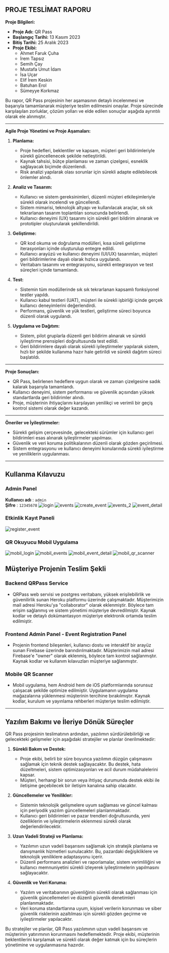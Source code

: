 ## PROJE TESLİMAT RAPORU

**Proje Bilgileri:**
- **Proje Adı:** QR Pass
- **Başlangıç Tarihi:** 13 Kasım 2023
- **Bitiş Tarihi:** 25 Aralık 2023
- **Proje Ekibi:**
  - Ahmet Faruk Çuha
  - İrem Tapsız
  - Semih Çay
  - Mustafa Umut İdam
  - İsa Uçar
  - Elif İrem Keskin
  - Batuhan Erol
  - Sümeyye Korkmaz

Bu rapor, QR Pass projesinin her aşamasının detaylı incelenmesi ve başarıyla tamamlanarak müşteriye teslim edilmesini onaylar. Proje sürecinde karşılaşılan zorluklar, çözüm yolları ve elde edilen sonuçlar aşağıda ayrıntılı olarak ele alınmıştır.

---

**Agile Proje Yönetimi ve Proje Aşamaları:**

1. **Planlama:**
   - Proje hedefleri, beklentiler ve kapsam, müşteri geri bildirimleriyle sürekli güncellenecek şekilde netleştirildi.
   - Kaynak tahsisi, bütçe planlaması ve zaman çizelgesi, esneklik sağlayacak biçimde düzenlendi.
   - Risk analizi yapılarak olası sorunlar için sürekli adapte edilebilecek önlemler alındı.

2. **Analiz ve Tasarım:**
   - Kullanıcı ve sistem gereksinimleri, düzenli müşteri etkileşimleriyle sürekli olarak incelendi ve güncellendi.
   - Sistem mimarisi, teknolojik altyapı ve kullanılacak araçlar, sık sık tekrarlanan tasarım toplantıları sonucunda belirlendi.
   - Kullanıcı deneyimi (UX) tasarımı için sürekli geri bildirim alınarak ve prototipler oluşturularak şekillendirildi.

3. **Geliştirme:**
   - QR kod okuma ve doğrulama modülleri, kısa süreli geliştirme iterasyonları içinde oluşturulup entegre edildi.
   - Kullanıcı arayüzü ve kullanıcı deneyimi (UI/UX) tasarımları, müşteri geri bildirimlerine dayalı olarak hızlıca uygulandı.
   - Veritabanı tasarımı ve entegrasyonu, sürekli entegrasyon ve test süreçleri içinde tamamlandı.

4. **Test:**
   - Sistemin tüm modüllerinde sık sık tekrarlanan kapsamlı fonksiyonel testler yapıldı.
   - Kullanıcı kabul testleri (UAT), müşteri ile sürekli işbirliği içinde gerçek kullanıcı deneyimlerini değerlendirdi.
   - Performans, güvenlik ve yük testleri, geliştirme süreci boyunca düzenli olarak uygulandı.

5. **Uygulama ve Dağıtım:**
   - Sistem, pilot gruplarla düzenli geri bildirim alınarak ve sürekli iyileştirme prensipleri doğrultusunda test edildi.
   - Geri bildirimlere dayalı olarak sürekli iyileştirmeler yapılarak sistem, hızlı bir şekilde kullanıma hazır hale getirildi ve sürekli dağıtım süreci başlatıldı.

---

**Proje Sonuçları:**
- QR Pass, belirlenen hedeflere uygun olarak ve zaman çizelgesine sadık kalarak başarıyla tamamlandı.
- Kullanıcı deneyimi, sistem performansı ve güvenlik açısından yüksek standartlarda geri bildirimler alındı.
- Proje, müşterinin ihtiyaçlarını karşılayan yenilikçi ve verimli bir geçiş kontrol sistemi olarak değer kazandı.

---

**Öneriler ve İyileştirmeler:**
- Sürekli gelişim çerçevesinde, gelecekteki sürümler için kullanıcı geri bildirimleri esas alınarak iyileştirmeler yapılması.
- Güvenlik ve veri koruma politikalarının düzenli olarak gözden geçirilmesi.
- Sistem entegrasyonu ve kullanıcı deneyimi konularında sürekli iyileştirme ve yeniliklerin uygulanması.

---

## Kullanma Kılavuzu
### Admin Panel
**Kullanıcı adı** : `admin` <br>
**Şifre** : `12345678`
![login](./images/login.png)
![events](./images/events.png)
![create_event](./images/create_event.png)
![events_2](./images/events_2.png)
![event_detail](./images/event_detail.png)
### Etkinlik Kayıt Paneli
![register_event](./images/register_event.png)
### QR Okuyucu Mobil Uygulama
![mobil_login](./images/mobil_login.png)
![mobil_events](./images/mobil_events.png)
![mobil_event_detail](./images/mobil_event_detail.png)
![mobil_qr_scanner](./images/mobil_qr_scanner.png)

## Müşteriye Projenin Teslim Şekli

### Backend QRPass Service
- QRPass web servisi ve postgres veritabanı, yüksek erişilebilirlik ve güvenilirlik sunan Heroku platformu üzerinde çalışmaktadır. Müşterimizin mail adresi Heroku'ya "collaborator" olarak eklenmiştir. Böylece tam erişim sağlanmış ve sistem yönetimi müşteriye devredilmiştir. Kaynak kodlar ve detaylı dokümantasyon müşteriye elektronik ortamda teslim edilmiştir.

### Frontend Admin Panel - Event Registration Panel
- Projenin frontend bileşenleri, kullanıcı dostu ve interaktif bir arayüz sunan Firebase üzerinde barındırılmaktadır. Müşterimizin mail adresi Firebase'e "owner" olarak eklenmiş, böylece tam kontrol sağlanmıştır. Kaynak kodlar ve kullanım kılavuzları müşteriye sağlanmıştır.

### Mobile QR Scanner
- Mobil uygulama, hem Android hem de iOS platformlarında sorunsuz çalışacak şekilde optimize edilmiştir. Uygulamanın uygulama mağazalarına yüklenmesi müşterinin tercihine bırakılmıştır. Kaynak kodlar, kurulum ve yayınlama rehberleri müşteriye teslim edilmiştir.

---

## Yazılım Bakımı ve İleriye Dönük Süreçler

QR Pass projesinin teslimatının ardından, yazılımın sürdürülebilirliği ve gelecekteki gelişmeler için aşağıdaki stratejiler ve planlar önerilmektedir:

1. **Sürekli Bakım ve Destek:**
   - Proje ekibi, belirli bir süre boyunca yazılımın düzgün çalışmasını sağlamak için teknik destek sağlayacaktır. Bu destek, hata düzeltmeleri, sistem optimizasyonları ve acil durum müdahalelerini kapsar.
   - Müşteri, herhangi bir sorun veya ihtiyaç durumunda destek ekibi ile iletişime geçebilecek bir iletişim kanalına sahip olacaktır.

2. **Güncellemeler ve Yenilikler:**
   - Sistemin teknolojik gelişmelere uyum sağlaması ve güncel kalması için periyodik yazılım güncellemeleri planlanmaktadır.
   - Kullanıcı geri bildirimleri ve pazar trendleri doğrultusunda, yeni özelliklerin ve iyileştirmelerin eklenmesi sürekli olarak değerlendirilecektir.

3. **Uzun Vadeli Strateji ve Planlama:**
   - Yazılımın uzun vadeli başarısını sağlamak için stratejik planlama ve danışmanlık hizmetleri sunulacaktır. Bu, pazardaki değişikliklere ve teknolojik yeniliklere adaptasyonu içerir.
   - Düzenli performans analizleri ve raporlamalar, sistem verimliliğini ve kullanıcı memnuniyetini sürekli izleyerek iyileştirmelerin yapılmasını sağlayacaktır.

4. **Güvenlik ve Veri Koruma:**
   - Yazılım ve veritabanının güvenliğinin sürekli olarak sağlanması için güvenlik güncellemeleri ve düzenli güvenlik denetimleri planlanmaktadır.
   - Veri koruma standartlarına uyum, kişisel verilerin korunması ve siber güvenlik risklerinin azaltılması için sürekli gözden geçirme ve iyileştirmeler yapılacaktır.

Bu stratejiler ve planlar, QR Pass yazılımının uzun vadeli başarısını ve müşterinin yatırımının korunmasını hedeflemektedir. Proje ekibi, müşterinin beklentilerini karşılamak ve sürekli olarak değer katmak için bu süreçlerin yönetimine ve uygulanmasına hazırdır.










